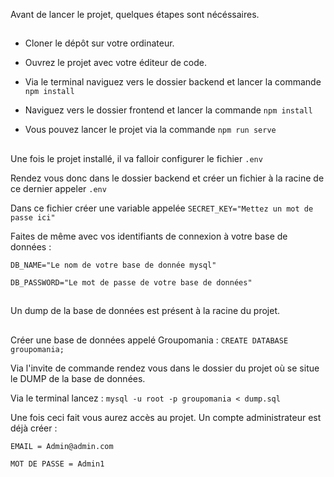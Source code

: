 Avant de lancer le projet, quelques étapes sont nécéssaires.

##

- Cloner  le dépôt  sur votre ordinateur.

- Ouvrez le projet avec votre éditeur de code.

- Via le terminal naviguez vers le dossier backend et lancer la commande ```npm install```

- Naviguez vers le dossier frontend et lancer la commande ```npm install```

- Vous pouvez lancer le projet via la commande ```npm run serve```

##

Une fois le projet installé, il va falloir configurer le fichier ```.env```

Rendez vous donc dans le dossier backend et créer un fichier à la racine de ce dernier appeler  ```.env```

Dans ce fichier créer une variable appelée  ```SECRET_KEY="Mettez un mot de passe ici"```

Faites de même avec vos identifiants de connexion à votre base de données : 

```DB_NAME="Le nom de votre base de donnée mysql"```

```DB_PASSWORD="Le mot de passe de votre base de données"```

##

Un dump de la base de données est présent à la racine du projet.

##

Créer une base de données appelé Groupomania : ```CREATE DATABASE groupomania;```

Via l'invite de commande rendez vous dans le dossier du projet où se situe le DUMP de la base de données.

Via le terminal lancez : ```mysql -u root -p groupomania < dump.sql```

Une fois ceci fait vous aurez accès au projet. Un compte administrateur est déjà créer :

```EMAIL = Admin@admin.com```

```MOT DE PASSE = Admin1```
